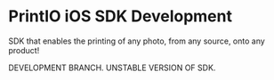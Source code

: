 PrintIO iOS SDK Development
===========================

SDK that enables the printing of any photo, from any source, onto any product!

DEVELOPMENT BRANCH. UNSTABLE VERSION OF SDK.
